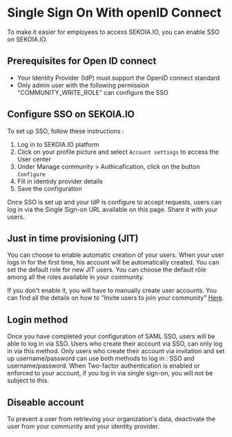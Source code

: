 # Single Sign On With openID Connect

To make it easier for employees to access SEKOIA.IO, you can enable SSO on SEKOIA.IO. 

## Prerequisites for Open ID connect
- Your Identity Provider (IdP) must support the OpenID connect standard
- Only admin user with the following permission "COMMUNITY_WRITE_ROLE" can configure the SSO

## Configure SSO on SEKOIA.IO

To set up SSO, follow these instructions :

1. Log in to SEKOIA.IO platform
2. Click on your profile picture and select `Account settings` to access the User center
3. Under Manage community > Authicafication, click on the button `Configure` 
5. Fill in identidy provider details
6. Save the configuration

Once SSO is set up and your IdP is configure to accept requests, users can log in via the Single Sign-on URL available on this page.
Share it with your users.



## Just in time provisioning (JIT)
You can choose to enable automatic creation of your users. When your user logs in for the first time, his account will be automatically created. You can set the default role for new JIT users. You can choose the default rôle among all the roles available in your community.

If you don't enable it, you will have to manually create user accounts. You can find all the details on how to "Invite users to join your community" [Here](https://docs.sekoia.io/getting_started/invite_users/).


## Login method
Once you have completed your configuration of SAML SSO, users will be able to log in via SSO.
Users who create their account via SSO, can only log in via this method. 
Only users who create their account via invitation and set up username/password can use both methods to log in : SSO and username/password. 
When Two-factor authentication is enabled or enforced to your account, if you log in via single sign-on, you will not be subject to this.


## Diseable account
To prevent a user from retrieving your organization's data, deactivate the user from your community and your identity provider.





